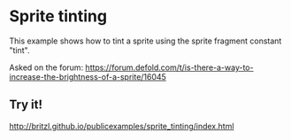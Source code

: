 # Sprite tinting
This example shows how to tint a sprite using the sprite fragment constant "tint".

Asked on the forum: https://forum.defold.com/t/is-there-a-way-to-increase-the-brightness-of-a-sprite/16045

## Try it!
http://britzl.github.io/publicexamples/sprite_tinting/index.html
